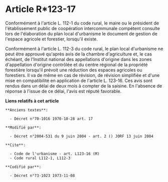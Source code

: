 # Article R*123-17

Conformément à l'article L. 112-1 du code rural, le maire ou le président de l'établissement public de coopération
intercommunale compétent consulte lors de l'élaboration du plan local d'urbanisme le document de gestion de l'espace agricole
et forestier, lorsqu'il existe.

Conformément à l'article L. 112-3 du code rural, le plan local d'urbanisme ne peut être approuvé qu'après avis de la chambre
d'agriculture et, le cas échéant, de l'Institut national des appellations d'origine dans les zones d'appellation d'origine
contrôlée et du centre régional de la propriété forestière lorsqu'il prévoit une réduction des espaces agricoles ou
forestiers. Il va de même en cas de révision, de révision simplifiée et d'une mise en compatibilité en application de
l'article L. 123-16. Ces avis sont rendus dans un délai de deux mois à compter de la saisine. En l'absence de réponse à
l'issue de ce délai, l'avis est réputé favorable.

**Liens relatifs à cet article**

	**Anciens textes**:

	  - Décret n°70-1016 1970-10-28 art. 17

	**Modifié par**:

	  - Décret n°2004-531 du 9 juin 2004 - art. 2 () JORF 13 juin 2004

	**Cite**:

	  - Code de l'urbanisme - art. L123-16 (M)
	  - Code rural L112-1, L112-3

	**Codifié par**:

	  - Décret n°73-1023 1973-11-08
